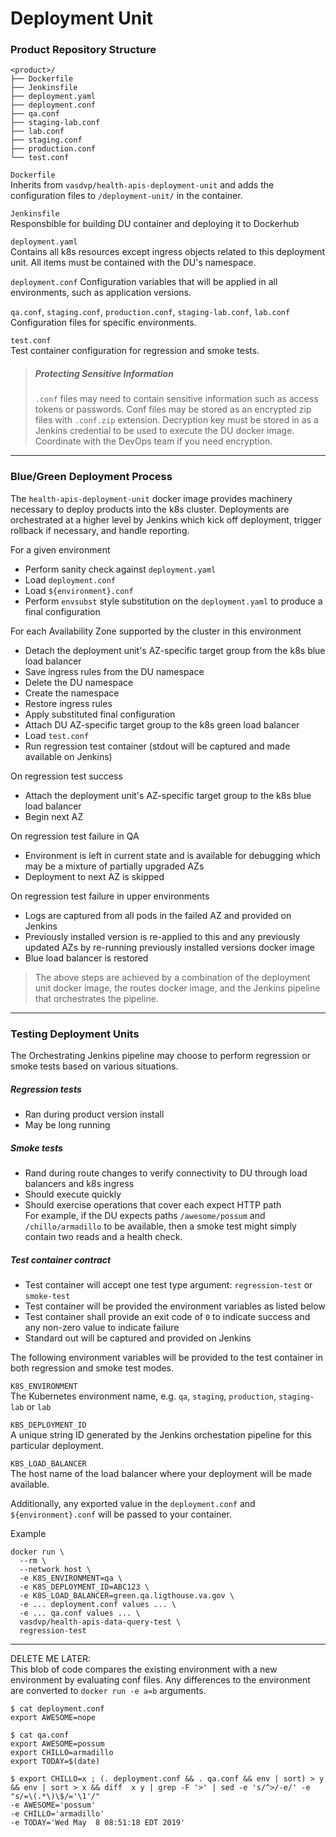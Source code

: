 # Deployment Unit

### Product Repository Structure
```
<product>/
├── Dockerfile
├── Jenkinsfile
├── deployment.yaml
├── deployment.conf
├── qa.conf
├── staging-lab.conf
├── lab.conf
├── staging.conf
├── production.conf
└── test.conf
```

`Dockerfile`  
Inherits from `vasdvp/health-apis-deployment-unit` and adds the configuration files to 
`/deployment-unit/` in the container.

`Jenkinsfile`  
Responsbible for building DU container and deploying it to Dockerhub

`deployment.yaml`  
Contains all k8s resources except ingress objects related to this deployment unit. All items must
be contained with the DU's namespace.

`deployment.conf`
Configuration variables that will be applied in all environments, such as application versions.

`qa.conf`, `staging.conf`, `production.conf`, `staging-lab.conf`, `lab.conf`  
Configuration files for specific environments.

`test.conf`  
Test container configuration for regression and smoke tests.


> ##### Protecting Sensitive Information
> `.conf` files may need to contain sensitive information such as access tokens or passwords. 
Conf files may be stored as an encrypted zip files with `.conf.zip` extension. 
Decryption key must be stored in as a Jenkins credential to be used to execute the DU docker image.
Coordinate with the DevOps team if you need encryption.


---

### Blue/Green Deployment Process
 
The `health-apis-deployment-unit` docker image provides machinery necessary to deploy products into
the k8s cluster. Deployments are orchestrated at a higher level by Jenkins which kick off 
deployment, trigger rollback if necessary, and handle reporting.

For a given environment
- Perform sanity check against `deployment.yaml`
- Load `deployment.conf`
- Load `${environment}.conf`
- Perform `envsubst` style substitution on the `deployment.yaml` to produce a final configuration

For each Availability Zone supported by the cluster in this environment
- Detach the deployment unit's AZ-specific target group from the k8s blue load balancer
- Save ingress rules from the DU namespace
- Delete the DU namespace
- Create the namespace
- Restore ingress rules
- Apply substituted final configuration
- Attach DU AZ-specific target group to the k8s green load balancer
- Load `test.conf`
- Run regression test container (stdout will be captured and made available on Jenkins)

On regression test success
- Attach the deployment unit's AZ-specific target group to the k8s blue load balancer
- Begin next AZ

On regression test failure in QA
- Environment is left in current state and is available for debugging which may be a mixture of 
  partially upgraded AZs  
- Deployment to next AZ is skipped 

On regression test failure in upper environments
- Logs are captured from all pods in the failed AZ and provided on Jenkins
- Previously installed version is re-applied to this and any previously updated AZs by re-running
  previously installed versions docker image
- Blue load balancer is restored


> The above steps are achieved by a combination of the deployment unit docker image, the routes
docker image, and the Jenkins pipeline that orchestrates the pipeline.


---
### Testing Deployment Units
The Orchestrating Jenkins pipeline may choose to perform regression or smoke tests based on 
various situations.

##### Regression tests
- Ran during product version install
- May be long running

##### Smoke tests
- Rand during route changes to verify connectivity to DU through load balancers and k8s ingress
- Should execute quickly
- Should exercise operations that cover each expect HTTP path  
  For example, if the DU expects paths `/awesome/possum` and `/chillo/armadillo` to be available,
  then a smoke test might simply contain two reads and a health check.

##### Test container contract
- Test container will accept one test type argument: `regression-test` or `smoke-test`
- Test container will be provided the environment variables as listed below
- Test container shall provide an exit code of `0` to indicate success and any non-zero value 
  to indicate failure 
- Standard out will be captured and provided on Jenkins

The following environment variables will be provided to the test container in both regression and
smoke test modes.

`K8S_ENVIRONMENT`  
The Kubernetes environment name, e.g. `qa`, `staging`, `production`, `staging-lab` or `lab`

`KBS_DEPLOYMENT_ID`  
A unique string ID generated by the Jenkins orchestation pipeline for this particular deployment.

`KBS_LOAD_BALANCER`  
The host name of the load balancer where your deployment will be made available. 

Additionally, any exported value in the `deployment.conf` and `${environment}.conf` will be passed
to your container.

Example
```
docker run \
  --rm \
  --network host \
  -e K8S_ENVIRONMENT=qa \
  -e K8S_DEPLOYMENT_ID=ABC123 \
  -e K8S_LOAD_BALANCER=green.qa.ligthouse.va.gov \
  -e ... deployment.conf values ... \
  -e ... qa.conf values ... \
  vasdvp/health-apis-data-query-test \
  regression-test
```

---
DELETE ME LATER:  
This blob of code compares the existing environment with a new environment by evaluating
conf files. Any differences to the environment are converted to `docker run -e a=b` arguments.

```
$ cat deployment.conf
export AWESOME=nope

$ cat qa.conf
export AWESOME=possum
export CHILLO=armadillo
export TODAY=$(date)

$ export CHILLO=x ; (. deployment.conf && . qa.conf && env | sort) > y && env | sort > x && diff  x y | grep -F '>' | sed -e 's/^>/-e/' -e "s/=\(.*\)\$/='\1'/"
-e AWESOME='possum'
-e CHILLO='armadillo'
-e TODAY='Wed May  8 08:51:18 EDT 2019'
```






